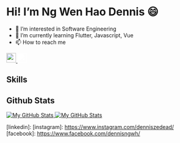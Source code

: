 # Hi! I’m Ng Wen Hao Dennis 😄
- 👀 I’m interested in Software Engineering
- 🌱 I’m currently learning Flutter, Javascript, Vue
- 📫 How to reach me

<a href="https://www.linkedin.com/in/ng-wen-hao-dennis-1b5650131/#gh-light-mode-only">
  <img src="https://cdn.jsdelivr.net/npm/simple-icons@v3/icons/linkedin.svg#gh-light-mode-only" width="25">
</a>
<a href="https://www.linkedin.com/in/ng-wen-hao-dennis-1b5650131/#gh-dark-mode-only">
  <img src="https://cdn.jsdelivr.net/npm/simple-icons@v3/icons/linkedin.svg#gh-dark-mode-only" width="25" style="filter: brightness(0) invert(1)">
</a>

## Skills

## Github Stats
<a href="https://github.com/denniszedead#gh-light-mode-only">
  <img src="https://github-readme-stats.vercel.app/api?username=denniszedead&show_icons=true#gh-light-mode-only" alt="My GitHub Stats" />
</a>

<a href="https://github.com/denniszedead#gh-dark-mode-only">
  <img src="https://github-readme-stats.vercel.app/api?username=denniszedead&theme=dark&show_icons=true#gh-dark-mode-only" alt="My GitHub Stats" />
</a>

<!---
Denniszedead/Denniszedead is a ✨ special ✨ repository because its `README.md` (this file) appears on your GitHub profile.
You can click the Preview link to take a look at your changes.
--->

[linkedin]: 
[instagram]: https://www.instagram.com/denniszedead/
[facebook]: https://www.facebook.com/dennisngwh/
